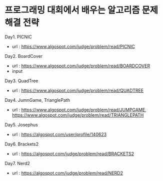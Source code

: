 # 프로그래밍 대회에서 배우는 알고리즘 문제 해결 전략

Day1. PICNIC
 - url : https://www.algospot.com/judge/problem/read/PICNIC
 
Day2. BoardCover
  - url : https://www.algospot.com/judge/problem/read/BOARDCOVER
  - input

Day3. QuadTree
- url : https://www.algospot.com/judge/problem/read/QUADTREE

Day4. JumnGame, TrianglePath
- url : https://www.algospot.com/judge/problem/read/JUMPGAME,  https://www.algospot.com/judge/problem/read/TRIANGLEPATH

Day5. Josephus
- url : https://algospot.com/user/profile/140623

Day6. Brackets2
- url : https://algospot.com/judge/problem/read/BRACKETS2

Day7. Nerd2
- url : https://algospot.com/judge/problem/read/NERD2
